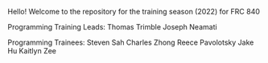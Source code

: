 Hello! Welcome to the repository for the training season (2022) for FRC 840

Programming Training Leads:
Thomas Trimble
Joseph Neamati

Programming Trainees:
Steven Sah
Charles Zhong
Reece Pavolotsky
Jake Hu
Kaitlyn Zee
